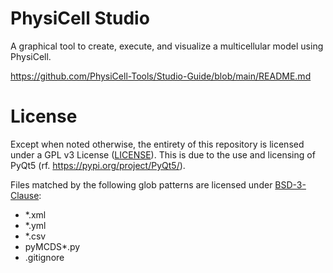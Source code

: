 # PhysiCell Studio

A graphical tool to create, execute, and visualize a multicellular model using PhysiCell.

https://github.com/PhysiCell-Tools/Studio-Guide/blob/main/README.md

# License

Except when noted otherwise, the entirety of this repository is licensed under a GPL v3 License ([LICENSE](./LICENSE)). This
is due to the use and licensing of PyQt5 (rf. https://pypi.org/project/PyQt5/).

Files matched by the following glob patterns are licensed under [BSD-3-Clause](LICENSE-BSD-3-Clause.txt):

* *.xml
* *.yml
* *.csv
* pyMCDS*.py
* .gitignore

